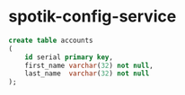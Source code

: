 # spotik-config-service

``` sql
create table accounts
(
    id serial primary key,
    first_name varchar(32) not null,
    last_name  varchar(32) not null
);
```
